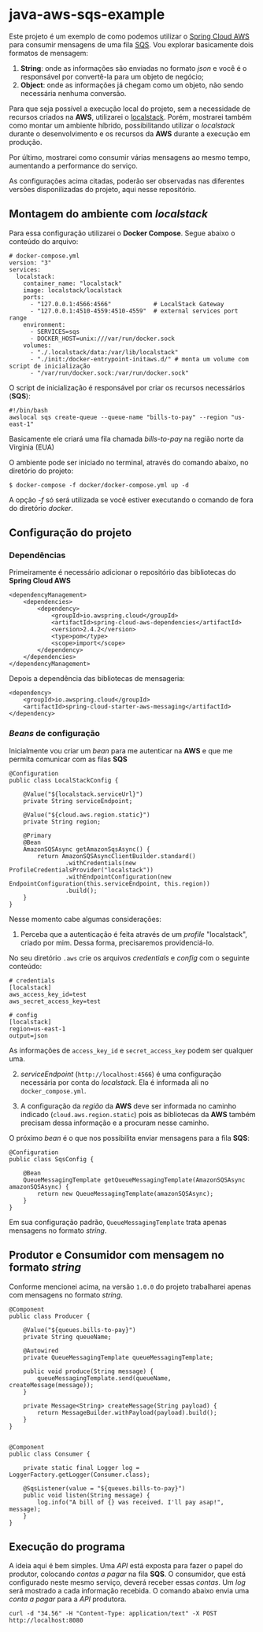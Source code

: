 # java-aws-sqs-example

Este projeto é um exemplo de como podemos utilizar o [Spring Cloud AWS](https://docs.awspring.io/spring-cloud-aws/docs/2.4.1/reference/html/index.html) para consumir mensagens de uma fila [SQS](https://aws.amazon.com/pt/sqs/details/). Vou explorar basicamente dois formatos de mensagem: 

1. **String**: onde as informações são enviadas no formato _json_ e você é o responsável por convertê-la para um objeto de negócio; 
2. **Object**: onde as informações já chegam como um objeto, não sendo necessária nenhuma conversão.

Para que seja possível a execução local do projeto, sem a necessidade de recursos criados na **AWS**, utilizarei o [localstack](https://github.com/localstack/localstack). Porém, mostrarei também como montar um ambiente híbrido, possibilitando utilizar o _localstack_ durante o desenvolvimento e os recursos da **AWS** durante a execução em produção.

Por último, mostrarei como consumir várias mensagens ao mesmo tempo, aumentando a performance do serviço.

As configurações acima citadas, poderão ser observadas nas diferentes versões disponilizadas do projeto, aqui nesse repositório.

## Montagem do ambiente com _localstack_

Para essa configuração utilizarei o **Docker Compose**. Segue abaixo o conteúdo do arquivo:

	# docker-compose.yml
	version: "3"
	services:
	  localstack:
	    container_name: "localstack"
	    image: localstack/localstack
	    ports:
	      - "127.0.0.1:4566:4566"            # LocalStack Gateway
	      - "127.0.0.1:4510-4559:4510-4559"  # external services port range
	    environment:
	      - SERVICES=sqs
	      - DOCKER_HOST=unix:///var/run/docker.sock
	    volumes:
	      - "./.localstack/data:/var/lib/localstack"
	      - "./init:/docker-entrypoint-initaws.d/" # monta um volume com script de inicialização
	      - "/var/run/docker.sock:/var/run/docker.sock"

O script de inicialização é responsável por criar os recursos necessários (**SQS**):

	#!/bin/bash
	awslocal sqs create-queue --queue-name "bills-to-pay" --region "us-east-1"
	
Basicamente ele criará uma fila chamada _bills-to-pay_ na região norte da Virginia (EUA)

O ambiente pode ser iniciado no terminal, através do comando abaixo, no diretório do projeto:

	$ docker-compose -f docker/docker-compose.yml up -d
	
A opção _-f_ só será utilizada se você estiver executando o comando de fora do diretório _docker_.

## Configuração do projeto

### Dependências

Primeiramente é necessário adicionar o repositório das bibliotecas do **Spring Cloud AWS**

	<dependencyManagement>
		<dependencies>
			<dependency>
				<groupId>io.awspring.cloud</groupId>
				<artifactId>spring-cloud-aws-dependencies</artifactId>
				<version>2.4.2</version>
				<type>pom</type>
				<scope>import</scope>
			</dependency>
		</dependencies>
	</dependencyManagement>

Depois a dependência das bibliotecas de mensageria:

	<dependency>
		<groupId>io.awspring.cloud</groupId>
		<artifactId>spring-cloud-starter-aws-messaging</artifactId>
	</dependency>

### _Beans_ de configuração

Inicialmente vou criar um _bean_ para me autenticar na **AWS** e que me permita comunicar com as filas **SQS**

	@Configuration
	public class LocalStackConfig {
		
		@Value("${localstack.serviceUrl}")
		private String serviceEndpoint;
		
		@Value("${cloud.aws.region.static}")
		private String region;

		@Primary
		@Bean
		AmazonSQSAsync getAmazonSqsAsync() {
			return AmazonSQSAsyncClientBuilder.standard()
					.withCredentials(new ProfileCredentialsProvider("localstack"))
					.withEndpointConfiguration(new EndpointConfiguration(this.serviceEndpoint, this.region))
					.build();
		}
	}

Nesse momento cabe algumas considerações:

1. Perceba que a autenticação é feita através de um _profile_ "localstack", criado por mim. Dessa forma, precisaremos providenciá-lo.

No seu diretório ```.aws``` crie os arquivos _credentials_ e _config_ com o seguinte conteúdo:

	# credentials
	[localstack]
	aws_access_key_id=test
	aws_secret_access_key=test

	# config
	[localstack]
	region=us-east-1
	output=json

As informações de ```access_key_id``` e ```secret_access_key``` podem ser qualquer uma.

2. _serviceEndpoint_ (```http://localhost:4566```) é uma configuração necessária por conta do _localstack_. Ela é informada ali no ```docker_compose.yml```. 

3. A configuração da _região_ da **AWS** deve ser informada no caminho indicado (```cloud.aws.region.static```) pois as bibliotecas da **AWS** também precisam dessa informação e a procuram nesse caminho.

O próximo _bean_ é o que nos possibilita enviar mensagens para a fila **SQS**:

	@Configuration
	public class SqsConfig {

		@Bean
		QueueMessagingTemplate getQueueMessagingTemplate(AmazonSQSAsync amazonSQSAsync) {
			return new QueueMessagingTemplate(amazonSQSAsync);
		}
	}

Em sua configuração padrão, ```QueueMessagingTemplate``` trata apenas mensagens no formato _string_.

## Produtor e Consumidor com mensagem no formato _string_

Conforme mencionei acima, na versão ```1.0.0``` do projeto trabalharei apenas com mensagens no formato _string_.

	@Component
	public class Producer {

		@Value("${queues.bills-to-pay}")
		private String queueName;
		
		@Autowired
		private QueueMessagingTemplate queueMessagingTemplate;
		
		public void produce(String message) {
			queueMessagingTemplate.send(queueName, createMessage(message));
		}
		
		private Message<String> createMessage(String payload) {
			return MessageBuilder.withPayload(payload).build();
		}
	}
	

	@Component
	public class Consumer {

		private static final Logger log = LoggerFactory.getLogger(Consumer.class);

		@SqsListener(value = "${queues.bills-to-pay}")
		public void listen(String message) {
			log.info("A bill of {} was received. I'll pay asap!", message);
		}
	}

## Execução do programa

A ideia aqui é bem simples. Uma _API_ está exposta para fazer o papel do produtor, colocando _contas a pagar_ na fila **SQS**.  O consumidor, que está configurado neste mesmo serviço, deverá receber essas _contas_. Um _log_ será mostrado a cada informação recebida. O comando abaixo envia uma _conta a pagar_ para a _API_ produtora.

	curl -d "34.56" -H "Content-Type: application/text" -X POST http://localhost:8080